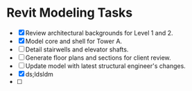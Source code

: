 # Revit Modeling Tasks

- [x] Review architectural backgrounds for Level 1 and 2.
- [X] Model core and shell for Tower A.
- [ ] Detail stairwells and elevator shafts.
- [ ] Generate floor plans and sections for client review.
- [ ] Update model with latest structural engineer's changes.
- [x] ds;ldsldm
- [ ] 